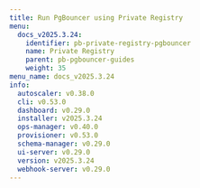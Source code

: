 ```yaml
---
title: Run PgBouncer using Private Registry
menu:
  docs_v2025.3.24:
    identifier: pb-private-registry-pgbouncer
    name: Private Registry
    parent: pb-pgbouncer-guides
    weight: 35
menu_name: docs_v2025.3.24
info:
  autoscaler: v0.38.0
  cli: v0.53.0
  dashboard: v0.29.0
  installer: v2025.3.24
  ops-manager: v0.40.0
  provisioner: v0.53.0
  schema-manager: v0.29.0
  ui-server: v0.29.0
  version: v2025.3.24
  webhook-server: v0.29.0
---
```


